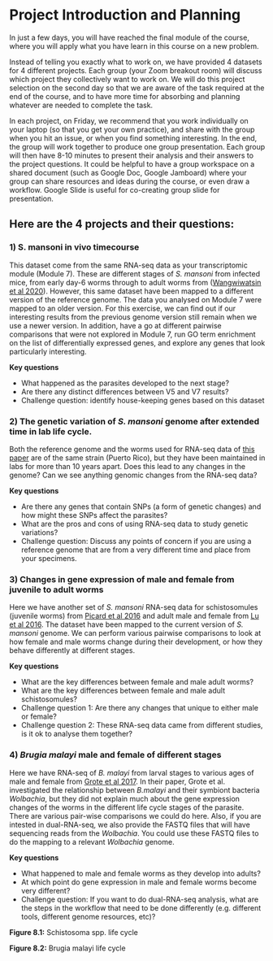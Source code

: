 # Project Introduction and Planning

In just a few days, you will have reached the final module of the course, where you will apply what you have learn in this course on a new problem. 

Instead of telling you exactly what to work on, we have provided 4 datasets for 4 different projects. Each group (your Zoom breakout room) will discuss which project they collectively want to work on. We will do this project selection on the second day so that we are aware of the task required at the end of the course, and to have more time for absorbing and planning whatever are needed to complete the task.

In each project, on Friday, we recommend that you work individually on your laptop (so that you get your own practice), and share with the group when you hit an issue, or when you find something interesting. In the end, the group will work together to produce one group presentation. Each group will then have 8-10 minutes to present their analysis and their answers to the project questions. It could be helpful to have a group workspace on a shared document (such as Google Doc, Google Jamboard) where your group can share resources and ideas during the course, or even draw a workflow. Google Slide is useful for co-creating group slide for presentation.

## Here are the 4 projects and their questions:

### 1)	S. mansoni in vivo timecourse
This dataset come from the same RNA-seq data as your transcriptomic module (Module 7). These are different stages of _S. mansoni_ from infected mice, from early day-6 worms through to adult worms from ([Wangwiwatsin et al 2020](https://journals.plos.org/plosntds/article/authors?id=10.1371/journal.pntd.0007743)). However, this same dataset have been mapped to a different version of the reference genome. The data you analysed on Module 7 were mapped to an older version. For this exercise, we can find out if our interesting results from the previous genome version still remain when we use a newer version. In addition, have a go at different pairwise comparisons that were not explored in Module 7, run GO term enrichment on the list of differentially expressed genes, and explore any genes that look particularly interesting.

**Key questions**
-	What happened as the parasites developed to the next stage?
-	Are there any distinct differences between V5 and V7 results?
-	Challenge question: identify house-keeping genes based on this dataset

### 2)	The genetic variation of _S. mansoni_ genome after extended time in lab life cycle. 
Both the reference genome and the worms used for RNA-seq data of [this paper](https://journals.plos.org/plosntds/article/authors?id=10.1371/journal.pntd.0007743) are of the same strain (Puerto Rico), but they have been maintained in labs for more than 10 years apart. Does this lead to any changes in the genome? Can we see anything genomic changes from the RNA-seq data? 

**Key questions**
-	Are there any genes that contain SNPs (a form of genetic changes) and how might these SNPs affect the parasites?
-	What are the pros and cons of using RNA-seq data to study genetic variations?
-	Challenge question: Discuss any points of concern if you are using a reference genome that are from a very different time and place from your specimens. 

### 3)	Changes in gene expression of male and female from juvenile to adult worms
Here we have another set of _S. mansoni_ RNA-seq data for schistosomules (juvenile worms) from [Picard et al 2016](https://www.ncbi.nlm.nih.gov/pmc/articles/PMC5038963/) and adult male and female from [Lu et al 2016](https://www.nature.com/articles/srep31150). The dataset have been mapped to the current version of _S. mansoni_ genome. We can perform various pairwise comparisons to look at how female and male worms change during their development, or how they behave differently at different stages. 

**Key questions**
-	What are the key differences between female and male adult worms?
-	What are the key differences between female and male adult schistosomules?
-	Challenge question 1: Are there any changes that unique to either male or female?
-	Challenge question 2: These RNA-seq data came from different studies, is it ok to analyse them together? 

### 4) _Brugia malayi_ male and female of different stages 
Here we have RNA-seq of _B. malayi_ from larval stages to various ages of male and female from [Grote et al 2017](https://journals.plos.org/plosntds/article?id=10.1371/journal.pntd.0005357). In their paper, Grote et al. investigated the relationship between _B.malayi_ and their symbiont bacteria _Wolbachia_, but they did not explain much about the gene expression changes of the worms in the different life cycle stages of the parasite. There are various pair-wise comparisons we could do here. Also, if you are intested in dual-RNA-seq, we also provide the FASTQ files that will have sequencing reads from the _Wolbachia_. You could use these FASTQ files to do the mapping to a relevant _Wolbachia_ genome.

**Key questions**
-	What happened to male and female worms as they develop into adults?
-	At which point do gene expression in male and female worms become very different?
-	Challenge question: If you want to do dual-RNA-seq analysis, what are the steps in the workflow that need to be done differently (e.g. different tools, different genome resources, etc)? 

[](https://www.cdc.gov/dpdx/schistosomiasis/modules/Schistomes_LifeCycle_lg.jpg)
**Figure 8.1:** Schistosoma spp. life cycle
 
[](https://www.cdc.gov/parasites/images/lymphaticfilariasis/B_malayi_LifeCycle.gif)
**Figure 8.2:** Brugia malayi life cycle

